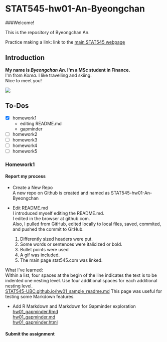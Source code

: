 # STAT545-hw01-An-Byeongchan

###Welcome!

This is the repository of Byeongchan An.

Practice making a link:
link to the [main STAT545 webpage](http://stat545.com/)  

## Introduction
**My name is *Byeongchan An*. I'm a MSc student in Finance.**  
I'm from *Korea*. I like travelling and skiing.  
Nice to meet you!

![](https://i.imgur.com/zNssDtS.gif)

## To-Dos

- [x] homework1
  + editing README.md
  + gapminder
- [ ] homework2
- [ ] homework3
- [ ] homework4
- [ ] homework5

### Homework1
#### Report my process
- Create a New Repo  
A new repo on Github is created and named as STAT545-hw01-An-Byeongchan  
  
- Edit README.md  
I introduced myself editing the README.md.  
I edited in the browser at github.com.  
Also, I pulled from GitHub, edited locally to local files, saved, commited, and pushed the commit to GitHub. 
  

    1. Differently sized headers were put. 
    2. Some words or sentences were italicized or bold. 
    3. Bullet points were used 
    4. A gif was included. 
    5. The main page stat545.com was linked.

What I've learned:   
Within a list, four spaces at the begin of the line indicates the text is to be indented one nesting level. Use four additional spaces for each additional nesting level.  
[STAT545-UBC.github.io/hw01_sample_readme.md](https://github.com/STAT545-UBC/STAT545-UBC.github.io/blob/master/hw01_sample_readme.md) This page was useful for testing some Markdown features.


- Add R Markdown and Markdown for Gapminder exploration  
    [hw01_gapminder.Rmd](hw01_gapminder.Rmd)  
    [hw01_gapminder.md](hw01_gapminder.md)  
    [hw01_gapminder.html](hw01_gapminder.html)  

#### Submit the assignment
 